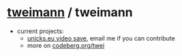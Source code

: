 # [tweimann](https://github.com/tweimann) / tweimann

- current projects: 
  - [unicks.eu video save](https://gist.github.com/69a7fd2f6446cf138883c342c0a894b1), email me if you can contribute
  - more on [codeberg.org/twei](https://codeberg.org/twei)
